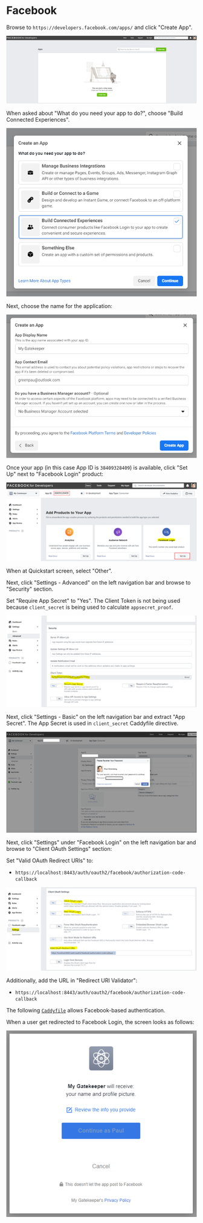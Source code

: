 # Facebook

Browse to `https://developers.facebook.com/apps/` and click "Create App".

![Facebook Developers - Apps](../images/oauth2_facebook_apps_screen.png)

When asked about "What do you need your app to do?", choose "Build Connected Experiences".

![Facebook Developers - New App - App Type](../images/oauth2_facebook_apps_type_choice_screen.png)

Next, choose the name for the application:

![Facebook Developers - New App - App Name](../images/oauth2_facebook_apps_name_choice_screen.png)

Once your app (in this case App ID is `38409328409`) is available,
click "Set Up" next to "Facebook Login" product:

![Facebook Developers - App Screen](../images/oauth2_facebook_app_screen.png)

When at Quickstart screen, select "Other".

Next, click "Settings - Advanced" on the left navigation bar and browse to "Security" section.

Set "Require App Secret" to "Yes".
The Client Token is not being used because `client_secret` is being used to calculate `appsecret_proof`.

![Facebook Developers - App Settings - Advanced](../images/oauth2_facebook_app_settings_advanced_screen.png)

Next, click "Settings - Basic" on the left navigation bar and extract "App Secret".
The App Secret is used in `client_secret` Caddyfile directive.

![Facebook Developers - App Settings - Basic](../images/oauth2_facebook_app_settings_basic_screen.png)

Next, click "Settings" under "Facebook Login" on the left navigation bar and browse to "Client OAuth Settings" section:

Set "Valid OAuth Redirect URIs" to:

* `https://localhost:8443/auth/oauth2/facebook/authorization-code-callback`

![Facebook Developers - Facebook Login - Settings](../images/oauth2_facebook_app_login_settings_screen.png)

Additionally, add the URL in "Redirect URI Validator":

* `https://localhost:8443/auth/oauth2/facebook/authorization-code-callback`

The following [`Caddyfile`](https://github.com/greenpau/caddy-auth-docs/blob/main/assets/conf/oauth/facebook/Caddyfile)
allows Facebook-based authentication.

When a user get redirected to Facebook Login, the screen looks as follows:

![Facebook Developers - Facebook Login - User Login](../images/oauth2_facebook_user_login_screen.png)

